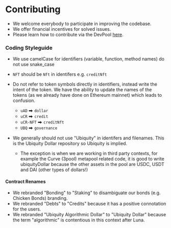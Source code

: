 # Contributing
- We welcome everybody to participate in improving the codebase.
- We offer financial incentives for solved issues.
- Please learn how to contribute via the DevPool [here](https://dao.ubq.fi/devpool).

### Coding Styleguide

- We use camelCase for identifiers (variable, function, method names) do not use snake_case
- `NFT` should be `Nft` in identifers e.g. `creditNft`
- Do not refer to token symbols directly in identifiers, instead write the intent of the token. We have the ability to update the names of the tokens (as we already have done on Ethereum mainnet) which leads to confusion.
  - `uAD` ⮕ `dollar`
  - `uCR` ⮕ `credit`
  - `uCR-NFT` ⮕ `creditNft`
  - `UBQ` ⮕ `governance`

- We generally should not use "Ubiquity" in identifers and filenames. This is the Ubiquity Dollar repository so Ubiquity is implied.
  - The exception is when we are working in third party contexts, for example the Curve (3pool) metapool related code, it is good to write ubiquityDollar because the other assets in the pool are USDC, USDT and DAI (other types of dollars!)

#### Contract Renames

- We rebranded "Bonding" to "Staking" to disambiguate our bonds (e.g. Chicken Bonds) branding.
- We rebranded "Debts" to "Credits" because it has a positive connotation for the users.
- We rebranded "Ubiquity Algorithmic Dollar" to "Ubiquity Dollar" because the term "algorithmic" is contentious in this context after Luna.
